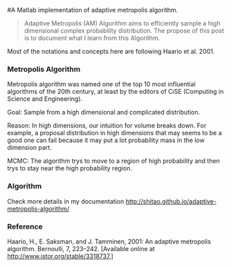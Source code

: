 #A Matlab implementation of adaptive metropolis algorithm.

>Adaptive Metropolis (AM) Algorithm aims to efficiently sample a high dimensional
>complex probability distribution. The propose of this post is to document what I
>learn from this Algorithm.

Most of the notations and concepts here are following Haario et al. 2001.

### Metropolis Algorithm 

Metropolis algorithm was named one of the top 10 most influential algorithms of the
20th century, at least by the editors of CiSE (Computing in Science and
Engineering).

Goal: Sample from a high dimensional and complicated distribution. 

Reason: In high dimensions, our intuition for volume breaks down. For example, a
proposal distribution in high dimensions that may seems to be a good one can
fail because it may put a lot probability mass in the low dimension part.

MCMC: The algorithm trys to move to a region of high probability and then trys
to stay near the high probability region.

### Algorithm
Check more details in my documentation
http://shitao.github.io/adaptive-metropolis-algorithm/

### Reference

Haario, H., E. Saksman, and J. Tamminen, 2001: An adaptive metropolis algorithm.
Bernoulli, 7, 223–242. [Available online at http://www.jstor.org/stable/3318737.]

